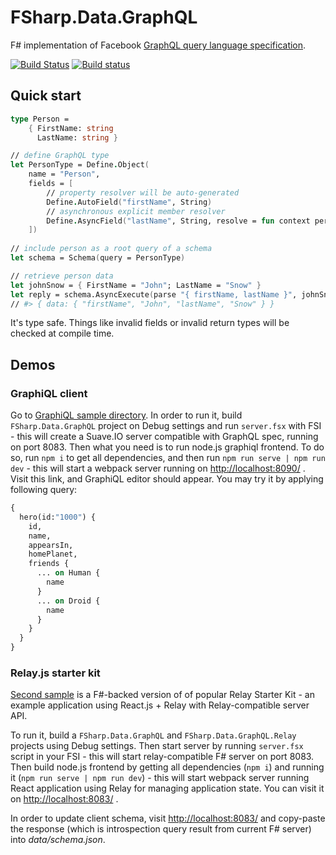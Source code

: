 # FSharp.Data.GraphQL

F# implementation of Facebook [GraphQL query language specification](https://facebook.github.io/graphql).

[![Build Status](https://travis-ci.org/fsprojects/FSharp.Data.GraphQL.svg?branch=dev)](https://travis-ci.org/fsprojects/FSharp.Data.GraphQL)
[![Build status](https://ci.appveyor.com/api/projects/status/qnra6sshi2ywrbig/branch/dev?svg=true)](https://ci.appveyor.com/project/bazingatechnologies/fsharp-data-graphql-tx31m/branch/dev)

## Quick start

```fsharp
type Person = 
    { FirstName: string
      LastName: string }

// define GraphQL type 
let PersonType = Define.Object(
    name = "Person",
    fields = [
        // property resolver will be auto-generated
        Define.AutoField("firstName", String)   
        // asynchronous explicit member resolver
        Define.AsyncField("lastName", String, resolve = fun context person -> async { return person.LastName })   
    ])
    
// include person as a root query of a schema
let schema = Schema(query = PersonType)

// retrieve person data
let johnSnow = { FirstName = "John"; LastName = "Snow" }
let reply = schema.AsyncExecute(parse "{ firstName, lastName }", johnSnow) |> Async.RunSynchronously
// #> { data: { "firstName", "John", "lastName", "Snow" } } 
```

It's type safe. Things like invalid fields or invalid return types will be checked at compile time.

## Demos

### GraphiQL client

Go to [GraphiQL sample directory](https://github.com/bazingatechnologies/FSharp.Data.GraphQL/tree/dev/samples/graphiql-client). In order to run it, build `FSharp.Data.GraphQL` project on Debug settings and run `server.fsx` with FSI - this will create a Suave.IO server compatible with GraphQL spec, running on port 8083. Then what you need is to run node.js graphiql frontend. To do so, run `npm i` to get all dependencies, and then run `npm run serve | npm run dev` - this will start a webpack server running on [http://localhost:8090/](http://localhost:8090/) . Visit this link, and GraphiQL editor should appear. You may try it by applying following query:

```graphql
{
  hero(id:"1000") {
    id,
    name,
    appearsIn,
    homePlanet,
    friends {
      ... on Human {
        name
      }
      ... on Droid {
        name
      }
    }
  }
}
```

### Relay.js starter kit

[Second sample](https://github.com/bazingatechnologies/FSharp.Data.GraphQL/tree/dev/samples/) is a F#-backed version of of popular Relay Starter Kit - an example application using React.js + Relay with Relay-compatible server API.

To run it, build a `FSharp.Data.GraphQL` and `FSharp.Data.GraphQL.Relay` projects using Debug settings. Then start server by running `server.fsx` script in your FSI - this will start relay-compatible F# server on port 8083. Then build node.js frontend by getting all dependencies (`npm i`) and running it (`npm run serve | npm run dev`) - this will start webpack server running React application using Relay for managing application state. You can visit it on [http://localhost:8083/](http://localhost:8083/) .

In order to update client schema, visit [http://localhost:8083/](http://localhost:8083/) and copy-paste the response (which is introspection query result from current F# server) into *data/schema.json*.
